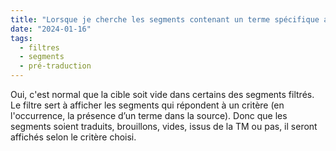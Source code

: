 ```yaml
---
title: "Lorsque je cherche les segments contenant un terme spécifique avec les filtres, il n'y a qu'un seul segment qui affiche une pré-traduction, la cible est vide chez les autres. Est-ce normal ?"
date: "2024-01-16"
tags:
  - filtres
  - segments
  - pré-traduction
---
```


Oui, c'est normal que la cible soit vide dans certains des segments filtrés. Le filtre sert à afficher les segments qui répondent à un critère (en l'occurrence, la présence d’un terme dans la source). Donc que les segments soient traduits, brouillons, vides, issus de la TM ou pas, il seront affichés selon le critère choisi.

